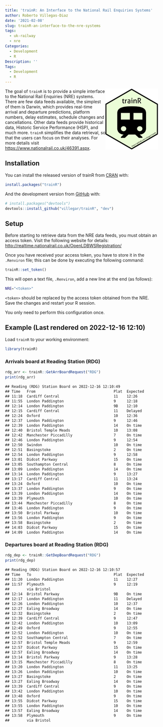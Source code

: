 ```yaml
---
title: 'trainR: An Interface to the National Rail Enquiries Systems'
author: Roberto Villegas-Diaz
date: '2021-02-08'
slug: trainR-an-interface-to-the-nre-systems
tags:
  - uk-railway
  - nre
Categories:
  - Development
  - R
Description: ''
Tags:
  - Development
  - R
---
```


<img src="https://raw.githubusercontent.com/villegar/trainR/main/inst/images/logo.png" alt="logo" align="right" height=200px/>

The goal of `trainR` is to provide a simple interface to the 
National Rail Enquiries (NRE) systems. There are few data feeds 
available, the simplest of them is Darwin, which provides real-time 
arrival and departure predictions, platform numbers, delay estimates, 
schedule changes and cancellations. Other data feeds provide historical 
data, Historic Service Performance (HSP), and much more. `trainR` 
simplifies the data retrieval, so that the users can focus on their 
analyses. For more details visit 
https://www.nationalrail.co.uk/46391.aspx.

## Installation

You can install the released version of trainR from [CRAN](https://CRAN.R-project.org) with:

``` r
install.packages("trainR")
```

And the development version from [GitHub](https://github.com/) with:

``` r
# install.packages("devtools")
devtools::install_github("villegar/trainR", "dev")
```

## Setup
Before starting to retrieve data from the NRE data feeds, you must obtain an access token. 
Visit the following website for details: http://realtime.nationalrail.co.uk/OpenLDBWSRegistration/

Once you have received your access token, you have to store it in the `.Renviron` file; this can be 
done by executing the following command:


```r
trainR::set_token()
```

This will open a text file, `.Renviron`, add a new line at the end (as follows):

```bash
NRE="<token>"
```

`<token>` should be replaced by the access token obtained from the NRE. Save the changes and restart 
your R session.

You only need to perform this configuration once.

## Example (Last rendered on 2022-12-16 12:10)

Load `trainR` to your working environment:

```r
library(trainR)
```

### Arrivals board at Reading Station (RDG)


```r
rdg_arr <- trainR::GetArrBoardRequest("RDG")
print(rdg_arr)
```

```
## Reading (RDG) Station Board on 2022-12-16 12:10:49
## Time   From                                    Plat  Expected
## 11:18  Cardiff Central                         11    12:26
## 11:55  London Paddington                       9     12:18
## 12:14  London Paddington                       9B    12:10
## 12:15  Cardiff Central                         11    Delayed
## 12:24  Oxford                                  10    12:36
## 12:37  London Paddington                       9     12:46
## 12:39  London Paddington                       14    On time
## 12:40  Bristol Temple Meads                    10    13:08
## 12:42  Manchester Piccadilly                   7     On time
## 12:46  London Paddington                       9     12:54
## 12:50  Swindon                                 10    On time
## 12:51  Basingstoke                             2     On time
## 12:54  London Paddington                       9     12:58
## 13:01  Didcot Parkway                          15    On time
## 13:05  Southampton Central                     8     On time
## 13:09  London Paddington                       14    On time
## 13:14  London Paddington                       9     13:27
## 13:17  Cardiff Central                         11    13:24
## 13:24  Oxford                                  10    On time
## 13:37  London Paddington                       9     On time
## 13:39  London Paddington                       14    On time
## 13:39  Plymouth                                10    On time
## 13:44  Manchester Piccadilly                   8     On time
## 13:46  London Paddington                       9     On time
## 13:50  Bristol Parkway                         10    On time
## 13:56  London Paddington                       9     On time
## 13:58  Basingstoke                             2     On time
## 14:03  Didcot Parkway                          15    On time
## 14:09  London Paddington                       14    On time
```

### Departures board at Reading Station (RDG)


```r
rdg_dep <- trainR::GetDepBoardRequest("RDG")
print(rdg_dep)
```

```
## Reading (RDG) Station Board on 2022-12-16 12:10:57
## Time   To                                      Plat  Expected
## 11:20  London Paddington                       11    12:27
## 11:57  Plymouth                                9     12:19
##        via Bristol                             
## 12:14  Bristol Parkway                         9B    On time
## 12:17  London Paddington                       11    Delayed
## 12:26  London Paddington                       10    12:37
## 12:27  Ealing Broadway                         14    On time
## 12:32  Basingstoke                             2     On time
## 12:39  Cardiff Central                         9     12:47
## 12:42  London Paddington                       10    13:09
## 12:49  Oxford                                  9     12:55
## 12:52  London Paddington                       10    On time
## 12:52  Southampton Central                     7     On time
## 12:57  Bristol Temple Meads                    9     12:59
## 12:57  Didcot Parkway                          15    On time
## 12:57  Ealing Broadway                         14    On time
## 13:14  Bristol Parkway                         9     13:28
## 13:15  Manchester Piccadilly                   8     On time
## 13:20  London Paddington                       11    13:25
## 13:26  London Paddington                       10    On time
## 13:27  Basingstoke                             2     On time
## 13:27  Ealing Broadway                         14    On time
## 13:39  Cardiff Central                         9     On time
## 13:42  London Paddington                       10    On time
## 13:48  Oxford                                  9     On time
## 13:55  Didcot Parkway                          15    On time
## 13:55  London Paddington                       10    On time
## 13:57  Ealing Broadway                         14    On time
## 13:58  Plymouth                                9     On time
##        via Bristol
```
